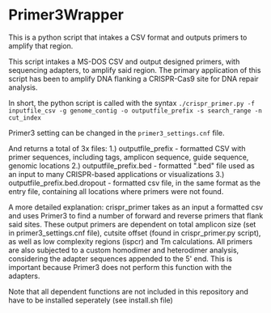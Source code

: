 # Primer3Wrapper
This is a python script that intakes a CSV format and outputs primers to amplify that region.

This script intakes a MS-DOS CSV and output designed primers, with sequencing adapters, to amplify said region.
The primary application of this script has been to amplify DNA flanking a CRISPR-Cas9 site for DNA repair analysis. 

In short, the python script is called with the syntax `./crispr_primer.py -f inputfile_csv -g genome_contig -o outputfile_prefix -s search_range -n cut_index`

Primer3 setting can be changed in the `primer3_settings.cnf` file.

And returns a total of 3x files:
1.) outputfile_prefix - formatted CSV with primer sequences, including tags, amplicon sequence, guide sequence, genomic locations
2.) outputfile_prefix.bed - formatted ".bed" file used as an input to many CRISPR-based applications or visualizations
3.) outputfile_prefix.bed.dropout - formatted csv file, in the same format as the entry file, containing all locations where primers were not found. 

A more detailed explanation:
crispr_primer takes as an input a formatted csv and uses Primer3 to find a number of forward and reverse primers that flank said sites. These output primers are dependent on total amplicon size (set in primer3_settings.cnf file), cutsite offset (found in crispr_primer.py script), as well as low complexity regions (ispcr) and Tm calculations. All primers are also subjected to a custom homodimer and heterodimer analysis, considering the adapter sequences appended to the 5' end. This is important because Primer3 does not perform this function with the adapters.  

Note that all dependent functions are not included in this repository and have to be installed seperately (see install.sh file) 
